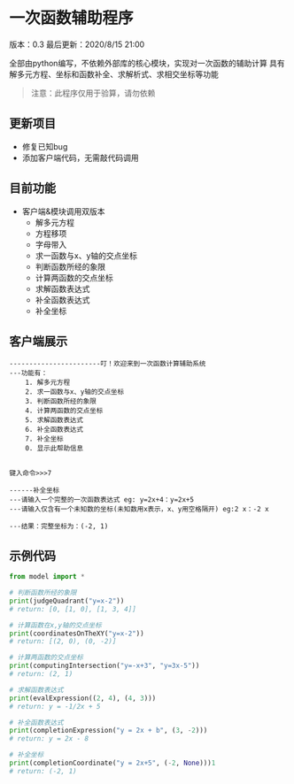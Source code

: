 # 一次函数辅助程序

版本：0.3    最后更新：2020/8/15 21:00

全部由python编写，不依赖外部库的核心模块，实现对一次函数的辅助计算
具有解多元方程、坐标和函数补全、求解析式、求相交坐标等功能

> 注意：此程序仅用于验算，请勿依赖

## 更新项目
- 修复已知bug
- 添加客户端代码，无需敲代码调用
    
## 目前功能
- 客户端&模块调用双版本
    - 解多元方程
    - 方程移项
    - 字母带入
    - 求一函数与x、y轴的交点坐标
    - 判断函数所经的象限
    - 计算两函数的交点坐标
    - 求解函数表达式
    - 补全函数表达式
    - 补全坐标
    
## 客户端展示
```
-----------------------叮！欢迎来到一次函数计算辅助系统
---功能有：
    1. 解多元方程
    2. 求一函数与x、y轴的交点坐标
    3. 判断函数所经的象限
    4. 计算两函数的交点坐标
    5. 求解函数表达式
    6. 补全函数表达式
    7. 补全坐标
    0. 显示此帮助信息
    

键入命令>>>7

------补全坐标
---请输入一个完整的一次函数表达式 eg: y=2x+4：y=2x+5
---请输入仅含有一个未知数的坐标(未知数用x表示，x、y用空格隔开) eg:2 x：-2 x

---结果：完整坐标为：(-2, 1)

```

## 示例代码
```python
from model import *

# 判断函数所经的象限
print(judgeQuadrant("y=x-2"))
# return: [0, [1, 0], [1, 3, 4]]

# 计算函数在x,y轴的交点坐标
print(coordinatesOnTheXY("y=x-2"))
# return: [(2, 0), (0, -2)]

# 计算两函数的交点坐标
print(computingIntersection("y=-x+3", "y=3x-5"))
# return: (2, 1)

# 求解函数表达式
print(evalExpression((2, 4), (4, 3)))
# return: y = -1/2x + 5

# 补全函数表达式
print(completionExpression("y = 2x + b", (3, -2)))
# return: y = 2x - 8

# 补全坐标
print(completionCoordinate("y = 2x+5", (-2, None)))1
# return: (-2, 1)

```
